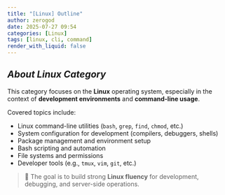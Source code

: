 ```yaml
---
title: "[Linux] Outline"
author: zerogod
date: 2025-07-27 09:54
categories: [Linux]
tags: [linux, cli, command]
render_with_liquid: false
---
```

## ***About Linux Category***
This category focuses on the **Linux** operating system, especially in the context of **development environments** and **command-line usage**.

Covered topics include:
- Linux command-line utilities (`bash`, `grep`, `find`, `chmod`, etc.)
- System configuration for development (compilers, debuggers, shells)
- Package management and environment setup
- Bash scripting and automation
- File systems and permissions
- Developer tools (e.g., `tmux`, `vim`, `git`, etc.)

> 🐧 The goal is to build strong **Linux fluency** for development, debugging, and server-side operations.
